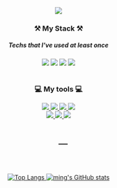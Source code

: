 <div align="center">
<img src="https://capsule-render.vercel.app/api?type=slice&color=auto&height=250&section=header&text=Hello, i'm mina!&fontSize=70"/><br/>

 
 ### ⚒ My Stack ⚒
 ##### Techs that I've used at least once
 
 
<img src="https://img.shields.io/badge/HTML5-E34F26?style=for-the-badge&logo=HTML5&logoColor=white"/>
<img src="https://img.shields.io/badge/CSS-1572B6?style=for-the-badge&logo=CSS3&logoColor=white"/>
 <img src="https://img.shields.io/badge/jQuery-F43059?style=for-the-badge&logo=jQuery&logoColor=white"/>
<img src="https://img.shields.io/badge/JavaScript-FF7800?style=for-the-badge&logo=JavaScript&logoColor=white"/><br/><br/>
       
### 💻 My tools 💻  
<a href="mailto: alstjr9438@naver.com"><img src="https://img.shields.io/badge/Gmail-EA4335?style=for-the-badge&logo=Gmail&logoColor=white"/>
<a href="https://github.com/mingnana"><img src="https://img.shields.io/badge/GitHub-181717?style=for-the-badge&logo=GitHub&logoColor=white"/>
<a href="#none"><img src="https://img.shields.io/badge/Notion-333?style=for-the-badge&logo=Notion&logoColor=white"/>
<img src="https://img.shields.io/badge/Figma-F24E1E?style=for-the-badge&logo=Figma&logoColor=white"/><br/>
<img src="https://img.shields.io/badge/Visual Studio Code-007ACC?style=for-the-badge&logo=Visual Studio Code&logoColor=white"/>
<img src="https://img.shields.io/badge/Eclipse-2C2255?style=for-the-badge&logo=Eclipse IDE&logoColor=white"/>
 <img src="https://img.shields.io/badge/Sourcetree-0052CC?style=for-the-badge&logo=Sourcetree&logoColor=white"/><br/>
 
 
 ## 　
 <br/><br/>
 
 
![Top Langs](https://github-readme-stats.vercel.app/api/top-langs/?username=mingnana&layout=compact)
![ming's GitHub stats](https://github-readme-stats.vercel.app/api?username=mingnana&show_icons=true&hide=contribs,prs)

 </div>
